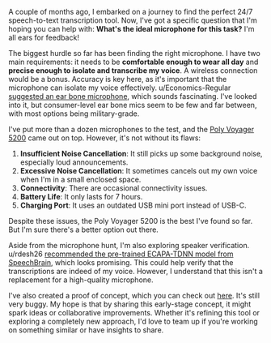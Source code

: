 A couple of months ago, I embarked on a journey to find the perfect 24/7 speech-to-text transcription tool. Now, I've got a specific question that I'm hoping you can help with: **What's the ideal microphone for this task?** I'm all ears for feedback!

The biggest hurdle so far has been finding the right microphone. I have two main requirements: it needs to be **comfortable enough to wear all day** and **precise enough to isolate and transcribe my voice**. A wireless connection would be a bonus. Accuracy is key here, as it's important that the microphone can isolate my voice effectively. u/Economics-Regular [suggested an ear bone microphone](https://old.reddit.com/r/speechrecognition/comments/16b6kd4/247_speechtotext_transcription_tool_wanted/k5x2n8v/), which sounds fascinating. I've looked into it, but consumer-level ear bone mics seem to be few and far between, with most options being military-grade.

I've put more than a dozen microphones to the test, and the [Poly Voyager 5200](https://www.poly.com/us/en/products/headsets/voyager/voyager-5200) came out on top. However, it's not without its flaws:

1. **Insufficient Noise Cancellation**: It still picks up some background noise, especially loud announcements.
1. **Excessive Noise Cancellation**: It sometimes cancels out my own voice when I'm in a small enclosed space.
1. **Connectivity**: There are occasional connectivity issues.
1. **Battery Life**: It only lasts for 7 hours.
1. **Charging Port**: It uses an outdated USB mini port instead of USB-C.

Despite these issues, the Poly Voyager 5200 is the best I've found so far. But I'm sure there's a better option out there.

Aside from the microphone hunt, I'm also exploring speaker verification. u/rdesh26 [recommended the pre-trained ECAPA-TDNN model from SpeechBrain](https://old.reddit.com/r/speechrecognition/comments/17j1w4r/speaker_recognition_model/kac6rq1/), which looks promising. This could help verify that the transcriptions are indeed of my voice. However, I understand that this isn't a replacement for a high-quality microphone.

I've also created a proof of concept, which you can check out [here](https://github.com/8ta4/say). It's still very buggy. My hope is that by sharing this early-stage concept, it might spark ideas or collaborative improvements. Whether it's refining this tool or exploring a completely new approach, I'd love to team up if you're working on something similar or have insights to share.
